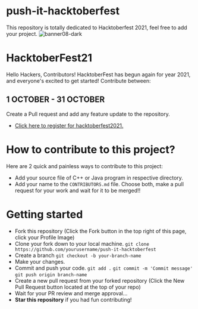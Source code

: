 # push-it-hacktoberfest
This repository is totally dedicated to Hacktoberfest 2021, feel free to add your project.
![banner08-dark](https://user-images.githubusercontent.com/69968468/137583625-a02b90aa-5468-4463-8e45-90a163ff89b9.png)
# HacktoberFest21
Hello Hackers, Contributors! HacktoberFest has begun again for year 2021, and everyone's excited to get started! Contribute between:

## 1 OCTOBER - 31 OCTOBER
Create a Pull request and add any feature update to the repository.

- [Click here to register for hacktoberfest2021.](https://hacktoberfest.digitalocean.com/)
# How to contribute to this project?
Here are 2 quick and painless ways to contribute to this project:

- Add your source file of C++ or Java program in respective directory.
- Add your name to the `CONTRIBUTORS.md` file.
Choose both, make a pull request for your work and wait for it to be merged!!

# Getting started
- Fork this repository (Click the Fork button in the top right of this page, click your Profile Image)
- Clone your fork down to your local machine.
`git clone https://github.com/yourusername/push-it-hacktoberfest`
- Create a branch
`git checkout -b your-branch-name`
- Make your changes.
- Commit and push your code.
`git add .`
`git commit -m 'Commit message'`
`git push origin branch-name`
- Create a new pull request from your forked repository (Click the New Pull Request button located at the top of your repo)
- Wait for your PR review and merge approval...
- **Star this repository** if you had fun contributing!
